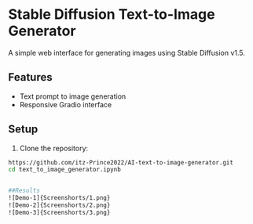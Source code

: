 # Stable Diffusion Text-to-Image Generator

A simple web interface for generating images using Stable Diffusion v1.5.

## Features
- Text prompt to image generation
- Responsive Gradio interface

## Setup

1. Clone the repository:
```bash
https://github.com/itz-Prince2022/AI-text-to-image-generator.git
cd text_to_image_generator.ipynb


##Results
![Demo-1]{Screenshorts/1.png}
![Demo-2]{Screenshorts/2.png}
![Demo-3]{Screenshorts/3.png}
